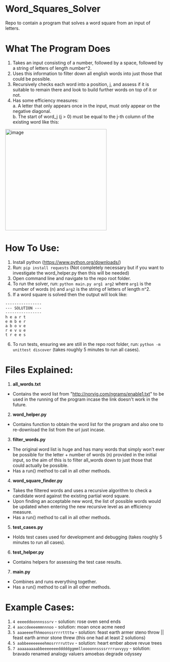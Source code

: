 # Word_Squares_Solver
Repo to contain a program that solves a word square from an input of letters.

# What The Program Does
1. Takes an input consisting of a number, followed by a space, followed by a string of letters of length number^2.
2. Uses this information to filter down all english words into just those that could be possible.
3. Recursively checks each word into a position, j, and assess if it is suitable to remain there and look to build further words on top of it or not.
4. Has some efficiency measures:  
  a. A letter that only appears once in the input, must only appear on the negative diagonal.  
  b. The start of word_j (j > 0) must be equal to the j-th column of the existing word like this:  
  <img width="320" alt="image" src="https://github.com/KingJonik/Word_Squares_Solver/assets/98259607/c624709d-3356-4980-9ed5-8f8bf0413606"> 

# How To Use:
1. Install python (https://www.python.org/downloads/)
2. Run: `pip install requests` (Not completely necessary but if you want to investigate the word_helper.py then this will be needed)
3. Open command line and navigate to the repo root folder.
4. To run the solver, run: `python main.py arg1 arg2` where `arg1` is the number of words (n) and `arg2` is the string of letters of length n^2.
5. If a word square is solved then the output will look like:  
```
----------------  
--- SOLUTION --- 
----------------  
h e a r t  
e m b e r  
a b o v e  
r e v u e  
t r e e s
```  
6. To run tests, ensuring we are still in the repo root folder, run: `python -m unittest discover` (takes roughly 5 minutes to run all cases).

# Files Explained:
1. **all_words.txt**  
- Contains the word list from "http://norvig.com/ngrams/enable1.txt" to be used in the running of the program incase the link doesn't work in the future.
2. **word_helper.py**  
- Contains function to obtain the word list for the program and also one to re-download the list from the url just incase.
3. **filter_words.py**  
- The original word list is huge and has many words that simply won't ever be possible for the letter + number of words (n) provided in the initial input, so the aim of this is to filter all_words down to just those that could actually be possible.  
- Has a run() method to call in all other methods.
4. **word_square_finder.py**  
- Takes the filtered words and uses a recursive algorithm to check a candidate word against the existing partial word square.  
- Upon finding an acceptable new word, the list of possible words would be updated when entering the new recursive level as an efficiency measure.  
- Has a run() method to call in all other methods.
5. **test_cases.py**  
- Holds test cases used for development and debugging (takes roughly 5 minutes to run all cases).
6. **test_helper.py**  
- Contains helpers for assessing the test case results.
7. **main.py**  
- Combines and runs everything together.
- Has a run() method to call in all other methods.

# Example Cases:
1. `4 eeeeddoonnnsssrv` - solution: rose oven send ends
3. `4 aaccdeeeemmnnnoo` - solution: moan once acme need
4. `5 aaaeeeefhhmoonssrrrrttttw` - solution: feast earth armer steno throw || feast earth armor stone threw (this one had at least 2 solutions)
5. `5 aabbeeeeeeeehmosrrrruttvv` - solution: heart ember above revue trees
6. `7 aaaaaaaaabbeeeeeeedddddggmmlloooonnssssrrrruvvyyy` - solution: bravado renamed analogy valuers amoebas degrade odyssey

  
